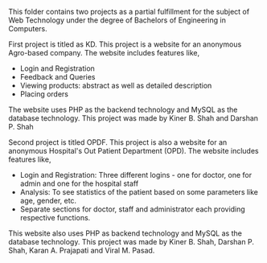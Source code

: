 This folder contains two projects as a partial fulfillment for the subject of Web Technology under the degree of Bachelors of Engineering in Computers.

First project is titled as KD. This project is a website for an anonymous Agro-based company. The website includes features like,
  - Login and Registration
  - Feedback and Queries
  - Viewing products: abstract as well as detailed description
  - Placing orders
  
The website uses PHP as the backend technology and MySQL as the database technology. This project was made by Kiner B. Shah and Darshan P. Shah

Second project is titled OPDF. This project is also a website for an anonymous Hospital's Out Patient Department (OPD). The website includes features like,
  - Login and Registration: Three different logins - one for doctor, one for admin and one for the hospital staff
  - Analysis: To see statistics of the patient based on some parameters like age, gender, etc.
  - Separate sections for doctor, staff and administrator each providing respective functions.

This website also uses PHP as backend technology and MySQL as the database technology. This project was made by Kiner B. Shah, Darshan P. Shah, Karan A. Prajapati and Viral M. Pasad.
